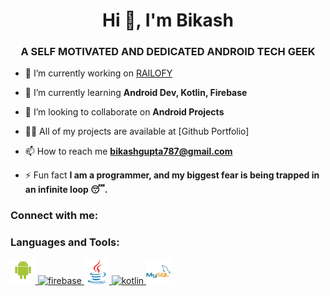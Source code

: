 <h1 align="center">Hi 👋, I'm Bikash</h1>
<h3 align="center">A SELF MOTIVATED AND DEDICATED ANDROID TECH GEEK</h3>

- 🔭 I’m currently working on [RAILOFY](https://github.com/bikashgupta787/Railofy-android_project-)

- 🌱 I’m currently learning **Android Dev, Kotlin, Firebase**

- 👯 I’m looking to collaborate on **Android Projects**

- 👨‍💻 All of my projects are available at [Github Portfolio]

- 📫 How to reach me **bikashgupta787@gmail.com**

- ⚡ Fun fact **I am a programmer, and my biggest fear is being trapped in an infinite loop 😴.**

<h3 align="left">Connect with me:</h3>
<p align="left">
</p>

<h3 align="left">Languages and Tools:</h3>
<p align="left"> <a href="https://developer.android.com" target="_blank" rel="noreferrer"> <img src="https://raw.githubusercontent.com/devicons/devicon/master/icons/android/android-original-wordmark.svg" alt="android" width="40" height="40"/> </a> <a href="https://firebase.google.com/" target="_blank" rel="noreferrer"> <img src="https://www.vectorlogo.zone/logos/firebase/firebase-icon.svg" alt="firebase" width="40" height="40"/> </a> <a href="https://www.java.com" target="_blank" rel="noreferrer"> <img src="https://raw.githubusercontent.com/devicons/devicon/master/icons/java/java-original.svg" alt="java" width="40" height="40"/> </a> <a href="https://kotlinlang.org" target="_blank" rel="noreferrer"> <img src="https://www.vectorlogo.zone/logos/kotlinlang/kotlinlang-icon.svg" alt="kotlin" width="40" height="40"/> </a> <a href="https://www.mysql.com/" target="_blank" rel="noreferrer"> <img src="https://raw.githubusercontent.com/devicons/devicon/master/icons/mysql/mysql-original-wordmark.svg" alt="mysql" width="40" height="40"/> </a> </p>
